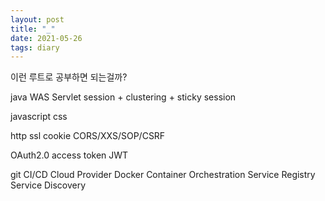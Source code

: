 ```yaml
---
layout: post
title: "_"
date: 2021-05-26
tags: diary
---
```


이런 루트로 공부하면 되는걸까?

java
WAS
Servlet
session + clustering + sticky session

javascript
css

http
ssl
cookie
CORS/XXS/SOP/CSRF

OAuth2.0
access token
JWT

git
CI/CD
Cloud Provider
Docker
Container Orchestration
Service Registry
Service Discovery
